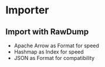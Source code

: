 # Importer


## Import with RawDump

- Apache Arrow as Format for speed
- Hashmap as Index for speed
- JSON as Format for compatibility
